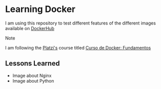 
# Learning Docker

I am using this repository to test different features of the different images available on [DockerHub](https://hub.docker.com/)

> [!NOTE]
> I am following the [Platzi's](https://platzi.com/new-home/) course titled [Curso de Docker: Fundamentos](https://platzi.com/cursos/docker-fundamentos/)


## Lessons Learned

* Image about Nginx
* Image about Python

